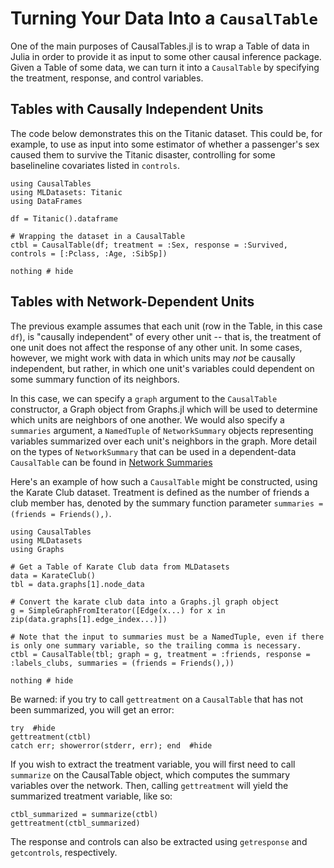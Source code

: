 # Turning Your Data Into a `CausalTable`

One of the main purposes of CausalTables.jl is to wrap a Table of data in Julia in order to provide it as input to some other causal inference package. Given a Table of some data, we can turn it into a `CausalTable` by specifying the treatment, response, and control variables. 

## Tables with Causally Independent Units

The code below demonstrates this on the Titanic dataset. This could be, for example, to use as input into some estimator of whether a passenger's sex caused them to survive the Titanic disaster, controlling for some baselineline covariates listed in `controls`.

```@example titanic
using CausalTables
using MLDatasets: Titanic
using DataFrames

df = Titanic().dataframe

# Wrapping the dataset in a CausalTable
ctbl = CausalTable(df; treatment = :Sex, response = :Survived, controls = [:Pclass, :Age, :SibSp])

nothing # hide
```

## Tables with Network-Dependent Units

The previous example assumes that each unit (row in the Table, in this case `df`), is "causally independent" of every other unit -- that is, the treatment of one unit does not affect the response of any other unit. In some cases, however, we might work with data in which units may *not* be causally independent, but rather, in which one unit's variables could dependent on some summary function of its neighbors. 

In this case, we can specify a `graph` argument to the `CausalTable` constructor, a Graph object from Graphs.jl which will be used to determine which units are neighbors of one another. We would also specify a `summaries` argument, a `NamedTuple` of `NetworkSummary` objects representing variables summarized over each unit's neighbors in the graph. More detail on the types of `NetworkSummary` that can be used in a dependent-data `CausalTable` can be found in [Network Summaries](network-summaries.md)

Here's an example of how such a `CausalTable` might be constructed, using the Karate Club dataset. Treatment is defined as the number of friends a club member has, denoted by the summary function parameter `summaries = (friends = Friends(),)`. 

```@example karateclub
using CausalTables
using MLDatasets
using Graphs

# Get a Table of Karate Club data from MLDatasets
data = KarateClub()
tbl = data.graphs[1].node_data

# Convert the karate club data into a Graphs.jl graph object
g = SimpleGraphFromIterator([Edge(x...) for x in zip(data.graphs[1].edge_index...)])

# Note that the input to summaries must be a NamedTuple, even if there is only one summary variable, so the trailing comma is necessary.
ctbl = CausalTable(tbl; graph = g, treatment = :friends, response = :labels_clubs, summaries = (friends = Friends(),))

nothing # hide
```

Be warned: if you try to call `gettreatment` on a `CausalTable` that has not been summarized, you will get an error:

```@example karateclub
try  #hide
gettreatment(ctbl)
catch err; showerror(stderr, err); end  #hide
```

If you wish to extract the treatment variable, you will first need to call `summarize` on the CausalTable object, which computes the summary variables over the network. Then, calling `gettreatment` will yield the summarized treatment variable, like so:

```@example karateclub
ctbl_summarized = summarize(ctbl)
gettreatment(ctbl_summarized)
```

The response and controls can also be extracted using `getresponse` and `getcontrols`, respectively. 